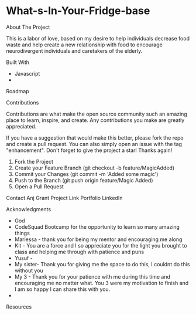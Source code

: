 # What-s-In-Your-Fridge-base 
About The Project 

This is a labor of love, based on my desire to help individuals decrease food waste and help create a new relationship with food to encourage neurodivergent individuals and   caretakers of the elderly. 

Built With
- Javascript
-

Roadmap


Contributions 

Contributions are what make the open source community such an amazing place to learn, inspire, and create. Any contributions you make are greatly appreciated.

If you have a suggestion that would make this better, please fork the repo and create a pull request. You can also simply open an issue with the tag "enhancement". Don't forget to give the project a star! Thanks again!
1. Fork the Project
2. Create your Feature Branch (git checkout -b feature/MagicAdded)
3. Commit your Changes (git commit -m 'Added some magic')
4. Push to the Branch (git push origin feature/Magic Added)
5. Open a Pull Request


Contact
Anj Grant 
Project Link
Portfolio
LinkedIn 

Acknowledgments 
- God
- CodeSquad Bootcamp for the opportunity to learn so many amazing things
- Mariessa - thank you for being my mentor and encouraging me along 
- Kit - You are a force and I so appreciate you for the light you brought to class and helping me through with patience and puns
- Yusuf - 
- My sister- Thank you for giving me the space to do this, I couldnt do this without you 
- My 3 - Thank you for your patience with me during this time and encouraging me no matter what. You 3 were my motivation to finish and I am so happy I can share this with you. 
-



Resources
